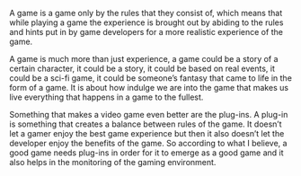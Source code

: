 A game is a game only by the rules that they consist of, which means that while playing a game the experience is brought out by abiding to the rules and hints put in by game developers for a more realistic experience of the game. 

A game is much more than just experience, a game could be a story of a certain character, it could be a story, it could be based on real events, it could be a sci-fi game, it could be someone’s fantasy that came to life in the form of a game. It is about how indulge we are into the game that makes us live everything that happens in a game to the fullest. 

Something that makes a video game even better are the plug-ins. A plug-in is something that creates a balance between rules of the game. It doesn’t let a gamer enjoy the best game experience but then it also doesn’t let the developer enjoy the benefits of the game. So according to what I believe, a good game needs plug-ins in order for it to emerge as a good game and it also helps in the monitoring of the gaming environment. 

